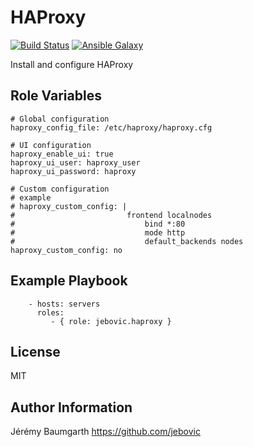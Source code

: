 HAProxy
=======

[![Build Status](https://travis-ci.org/jebovic/ansible-haproxy.svg?branch=master)](https://travis-ci.org/jebovic/ansible-haproxy) [![Ansible Galaxy](https://img.shields.io/badge/galaxy-jebovic.haproxy-blue.svg?style=flat)](https://galaxy.ansible.com/jebovic/haproxy)

Install and configure HAProxy

Role Variables
--------------

```
# Global configuration
haproxy_config_file: /etc/haproxy/haproxy.cfg

# UI configuration
haproxy_enable_ui: true
haproxy_ui_user: haproxy_user
haproxy_ui_password: haproxy

# Custom configuration
# example
# haproxy_custom_config: |
#                         frontend localnodes
#                             bind *:80
#                             mode http
#                             default_backends nodes
haproxy_custom_config: no
```

Example Playbook
----------------

```
    - hosts: servers
      roles:
         - { role: jebovic.haproxy }
```

License
-------

MIT

Author Information
------------------

Jérémy Baumgarth https://github.com/jebovic
